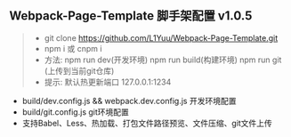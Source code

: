 <h2>Webpack-Page-Template 脚手架配置 v1.0.5</h2>

> + git clone https://github.com/L1Yuu/Webpack-Page-Template.git
> + npm i  或  cnpm i
> +  方法: npm run dev(开发环境) npm run build(构建环境) npm run git (上传到当前git仓库) 
> +  提示: 默认热更新端口 127.0.0.1:1234

+ build/dev.config.js && webpack.dev.config.js 开发环境配置
+ build/git.config.js git环境配置
+ 支持Babel、Less、热加载、打包文件路径预览、文件压缩、git文件上传
